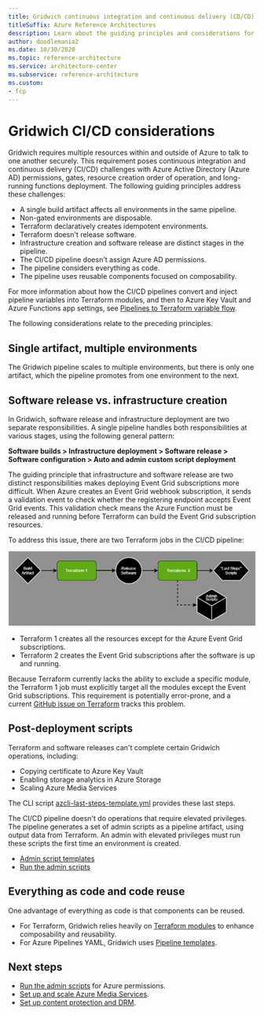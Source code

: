 ```yaml
---
title: Gridwich continuous integration and continuous delivery (CD/CD) pipeline
titleSuffix: Azure Reference Architectures
description: Learn about the guiding principles and considerations for the Gridwich continuous integration and continuous delivery (CD/CD) pipeline.
author: doodlemania2
ms.date: 10/30/2020
ms.topic: reference-architecture
ms.service: architecture-center
ms.subservice: reference-architecture
ms.custom:
- fcp
---
```


# Gridwich CI/CD considerations

Gridwich requires multiple resources within and outside of Azure to talk to one another securely. This requirement poses continuous integration and continuous delivery (CI/CD) challenges with Azure Active Directory (Azure AD) permissions, gates, resource creation order of operation, and long-running functions deployment. The following guiding principles address these challenges:

- A single build artifact affects all environments in the same pipeline.
- Non-gated environments are disposable.
- Terraform declaratively creates idempotent environments.
- Terraform doesn't release software.
- Infrastructure creation and software release are distinct stages in the pipeline.
- The CI/CD pipeline doesn't assign Azure AD permissions.
- The pipeline considers everything as code.
- The pipeline uses reusable components focused on composability.

For more information about how the CI/CD pipelines convert and inject pipeline variables into Terraform modules, and then to Azure Key Vault and Azure Functions app settings, see [Pipelines to Terraform variable flow](variable-group-terraform-flow.md).

The following considerations relate to the preceding principles.

## Single artifact, multiple environments

The Gridwich pipeline scales to multiple environments, but there is only one artifact, which the pipeline promotes from one environment to the next.

## Software release vs. infrastructure creation

In Gridwich, software release and infrastructure deployment are two separate responsibilities. A single pipeline handles both responsibilities at various stages, using the following general pattern:

**Software builds > Infrastructure deployment > Software release > Software configuration > Auto and admin custom script deployment**

The guiding principle that infrastructure and software release are two distinct responsibilities makes deploying Event Grid subscriptions more difficult. When Azure creates an Event Grid webhook subscription, it sends a validation event to check whether the registering endpoint accepts Event Grid events. This validation check means the Azure Function must be released and running before Terraform can build the Event Grid subscription resources.

To address this issue, there are two Terraform jobs in the CI/CD pipeline:

![Diagram showing the Terraform sandwich jobs.](media/terraform-sandwich.png)

- Terraform 1 creates all the resources except for the Azure Event Grid subscriptions.
- Terraform 2 creates the Event Grid subscriptions after the software is up and running.

Because Terraform currently lacks the ability to exclude a specific module, the Terraform 1 job must explicitly target all the modules except the Event Grid subscriptions. This requirement is potentially error-prone, and a current [GitHub issue on Terraform](https://github.com/hashicorp/terraform/issues/2253) tracks this problem.

## Post-deployment scripts

Terraform and software releases can't complete certain Gridwich operations, including:

- Copying certificate to Azure Key Vault
- Enabling storage analytics in Azure Storage
- Scaling Azure Media Services

The CLI script [azcli-last-steps-template.yml](https://github.com/mspnp/gridwich/infrastructure/azure-pipelines/templates/steps/azcli-last-steps-template.yml) provides these last steps.

The CI/CD pipeline doesn't do operations that require elevated privileges. The pipeline generates a set of admin scripts as a pipeline artifact, using output data from Terraform. An admin with elevated privileges must run these scripts the first time an environment is created.

- [Admin script templates](https://github.com/mspnp/gridwich/infrastructure/terraform/bashscriptgenerator/templates)
- [Run the admin scripts](admin-scripts.md)

## Everything as code and code reuse

One advantage of everything as code is that components can be reused.

- For Terraform, Gridwich relies heavily on [Terraform modules](https://www.terraform.io/docs/modules/composition.html) to enhance composability and reusability.
- For Azure Pipelines YAML, Gridwich uses [Pipeline templates](/azure/devops/pipelines/process/templates).

## Next steps

- [Run the admin scripts](admin-scripts.md) for Azure permissions.
- [Set up and scale Azure Media Services](media-services-setup-scale.md).
- [Set up content protection and DRM](gridwich-content-protection-drm.md).

